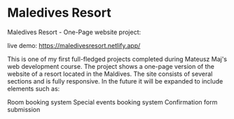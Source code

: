 # Maledives Resort
Maledives Resort - One-Page website project:

live demo: https://maledivesresort.netlify.app/

This is one of my first full-fledged projects completed during Mateusz Maj's web development course. The project shows a one-page version of the website of a resort located in the Maldives. The site consists of several sections and is fully responsive. In the future it will be expanded to include elements such as:

Room booking system
Special events booking system
Confirmation form submission
